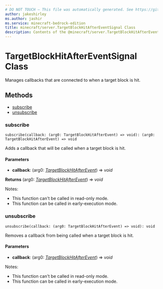 ```yaml
---
# DO NOT TOUCH — This file was automatically generated. See https://github.com/mojang/minecraftapidocsgenerator to modify descriptions, examples, etc.
author: jakeshirley
ms.author: jashir
ms.service: minecraft-bedrock-edition
title: minecraft/server.TargetBlockHitAfterEventSignal Class
description: Contents of the @minecraft/server.TargetBlockHitAfterEventSignal class.
---
```

# TargetBlockHitAfterEventSignal Class

Manages callbacks that are connected to when a target block is hit.

## Methods
- [subscribe](#subscribe)
- [unsubscribe](#unsubscribe)

### **subscribe**
`
subscribe(callback: (arg0: TargetBlockHitAfterEvent) => void): (arg0: TargetBlockHitAfterEvent) => void
`

Adds a callback that will be called when a target block is hit.

#### **Parameters**
- **callback**: (arg0: [*TargetBlockHitAfterEvent*](TargetBlockHitAfterEvent.md)) => *void*

**Returns** (arg0: [*TargetBlockHitAfterEvent*](TargetBlockHitAfterEvent.md)) => *void*
  
Notes:
- This function can't be called in read-only mode.
- This function can be called in early-execution mode.

### **unsubscribe**
`
unsubscribe(callback: (arg0: TargetBlockHitAfterEvent) => void): void
`

Removes a callback from being called when a target block is hit.

#### **Parameters**
- **callback**: (arg0: [*TargetBlockHitAfterEvent*](TargetBlockHitAfterEvent.md)) => *void*
  
Notes:
- This function can't be called in read-only mode.
- This function can be called in early-execution mode.
